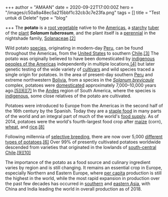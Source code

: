 +++
author = "AMAAN"
date = 2020-09-22T17:00:00Z
hero = "/images/c50a9a48ec5a215bbf1c32cb3c7e23fa.png"
tags = []
title = "Test untuk di Delete"
type = "blog"

+++
The **potato** is a [root vegetable](https://en.wikipedia.org/wiki/Root_vegetable "Root vegetable") native to the [Americas](https://en.wikipedia.org/wiki/Americas "Americas"), a [starchy](https://en.wikipedia.org/wiki/Starch "Starch") [tuber](https://en.wikipedia.org/wiki/Tuber "Tuber") of the [plant](https://en.wikipedia.org/wiki/Plant "Plant") **_Solanum tuberosum_**, and the plant itself is a [perennial](https://en.wikipedia.org/wiki/Perennial_plant "Perennial plant") in the nightshade family, [Solanaceae](https://en.wikipedia.org/wiki/Solanaceae "Solanaceae").[\[2\]](https://en.wikipedia.org/wiki/Potato#cite_note-2)

Wild potato [species](https://en.wikipedia.org/wiki/Species "Species"), originating in modern-day [Peru](https://en.wikipedia.org/wiki/Peru "Peru"), can be found throughout the Americas, from the [United States](https://en.wikipedia.org/wiki/United_States "United States") to southern [Chile](https://en.wikipedia.org/wiki/Chile "Chile").[\[3\]](https://en.wikipedia.org/wiki/Potato#cite_note-3) The potato was originally believed to have been domesticated by [indigenous peoples of the Americas](https://en.wikipedia.org/wiki/Indigenous_peoples_of_the_Americas "Indigenous peoples of the Americas") independently in multiple locations,[\[4\]](https://en.wikipedia.org/wiki/Potato#cite_note-UniWisconsin-4) but later genetic testing of the wide variety of [cultivars](https://en.wikipedia.org/wiki/Cultivar "Cultivar") and wild species traced a single origin for potatoes. In the area of present-day southern [Peru](https://en.wikipedia.org/wiki/Peru "Peru") and extreme northwestern [Bolivia](https://en.wikipedia.org/wiki/Bolivia "Bolivia"), from a species in the [_Solanum brevicaule_](https://en.wikipedia.org/wiki/Solanum_brevicaule "Solanum brevicaule") complex, potatoes were [domesticated](https://en.wikipedia.org/wiki/Domestication "Domestication") approximately 7,000–10,000 years ago.[\[5\]](https://en.wikipedia.org/wiki/Potato#cite_note-Spooner_2005_14694%E2%80%9399-5)[\[6\]](https://en.wikipedia.org/wiki/Potato#cite_note-LostCrops-6)[\[7\]](https://en.wikipedia.org/wiki/Potato#cite_note-John_Michael_Francis_2005-7) In the [Andes](https://en.wikipedia.org/wiki/Andes "Andes") region of South America, where the species is [indigenous](https://en.wikipedia.org/wiki/Indigenous_species "Indigenous species"), some close relatives of the potato are cultivated.

Potatoes were introduced to Europe from the Americas in the second half of the 16th century by the Spanish. Today they are a [staple food](https://en.wikipedia.org/wiki/Staple_food "Staple food") in many parts of the world and an integral part of much of the world's [food supply](https://en.wikipedia.org/wiki/Food_supply "Food supply"). As of 2014, potatoes were the world's fourth-largest food crop after [maize](https://en.wikipedia.org/wiki/Maize "Maize") (corn), [wheat](https://en.wikipedia.org/wiki/Wheat "Wheat"), and [rice](https://en.wikipedia.org/wiki/Rice "Rice").[\[8\]](https://en.wikipedia.org/wiki/Potato#cite_note-potpro-8)

Following millennia of [selective breeding](https://en.wikipedia.org/wiki/Selective_breeding "Selective breeding"), there are now over 5,000 [different types of potatoes](https://en.wikipedia.org/wiki/List_of_potato_cultivars "List of potato cultivars").[\[6\]](https://en.wikipedia.org/wiki/Potato#cite_note-LostCrops-6) Over 99% of presently cultivated potatoes worldwide descended from varieties that originated in the lowlands of [south-central Chile](https://en.wikipedia.org/wiki/Zona_Sur "Zona Sur").[\[9\]](https://en.wikipedia.org/wiki/Potato#cite_note-chile-9)[\[10\]](https://en.wikipedia.org/wiki/Potato#cite_note-Ames2008-10)

The importance of the potato as a food source and culinary ingredient varies by region and is still changing. It remains an essential crop in Europe, especially Northern and Eastern Europe, where [per capita](https://en.wikipedia.org/wiki/Per_capita "Per capita") production is still the highest in the world, while the most rapid expansion in production over the past few decades has occurred in [southern](https://en.wikipedia.org/wiki/Southern_Asia "Southern Asia") and [eastern Asia](https://en.wikipedia.org/wiki/Eastern_Asia "Eastern Asia"), with China and India leading the world in overall production as of 2018.